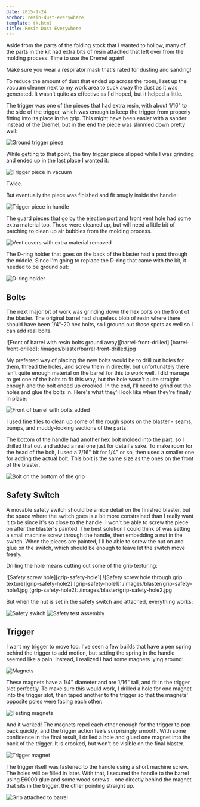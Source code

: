 ```yaml
---
date: 2015-1-24
anchor: resin-dust-everywhere
template: tk.html
title: Resin Dust Everywhere
---
```

Aside from the parts of the folding stock that I wanted to hollow, many of the
parts in the kit had extra bits of resin attached that left over from the
molding process. Time to use the Dremel again!

<aside class="extra-info">
    Make sure you wear a respirator mask that's rated for dusting and sanding!
</aside>

To reduce the amount of dust that ended up across the room, I set up the vacuum
cleaner next to my work area to suck away the dust as it was generated. It
wasn't quite as effective as I'd hoped, but it helped a little.

The trigger was one of the pieces that had extra resin, with about 1/16" to the
side of the trigger, which was enough to keep the trigger from properly fitting
into its place in the grip. This might have been easier with a sander instead
of the Dremel, but in the end the piece was slimmed down pretty well:

![Ground trigger piece](/images/blaster/trigger-trimmed.jpg)

While getting to that point, the tiny trigger piece slipped while I was
grinding and ended up in the last place I wanted it:

![Trigger piece in vacuum](/images/blaster/trigger-vacuum.jpg)

Twice.

But eventually the piece was finished and fit snugly inside the handle:

![Trigger piece in handle](/images/blaster/trigger-fit.jpg)

The guard pieces that go by the ejection port and front vent hole had some
extra material too. Those were cleaned up, but will need a little bit of
patching to clean up air bubbles from the molding process.

![Vent covers with extra material removed](/images/blaster/vent-covers.jpg)

The D-ring holder that goes on the back of the blaster had a post through the
middle. Since I'm going to replace the D-ring that came with the kit, it needed
to be ground out:

![D-ring holder](/images/blaster/d-ring-holder.jpg)


Bolts
-----
The next major bit of work was grinding down the hex bolts on the front of the
blaster. The original barrel had shapeless blob of resin where there should
have been 1/4"-20 hex bolts, so I ground out those spots as well so I can add
real bolts.

![Front of barrel with resin bolts ground away][barrel-front-drilled]
[barrel-front-drilled]: /images/blaster/barrel-front-drilled.jpg

My preferred way of placing the new bolts would be to drill out holes for them,
thread the holes, and screw them in directly, but unfortunately there isn't
quite enough material on the barrel for this to work well. I did manage to get
one of the bolts to fit this way, but the hole wasn't quite straight enough and
the bolt ended up crooked. In the end, I'll need to grind out the holes and
glue the bolts in. Here's what they'll look like when they're finally in place:

![Front of barrel with bolts added](/images/blaster/barrel-front-screws.jpg)

I used fine files to clean up some of the rough spots on the blaster - seams,
bumps, and muddy-looking sections of the parts.

The bottom of the handle had another hex bolt molded into the part, so I
drilled that out and added a real one just for detail's sake. To make room for
the head of the bolt, I used a 7/16" bit for 1/4" or so, then used a smaller
one for adding the actual bolt. This bolt is the same size as the ones on the
front of the blaster.

![Bolt on the bottom of the grip](/images/blaster/grip-screw.jpg)


Safety Switch
-------------
A movable safety switch should be a nice detail on the finished blaster, but
the space where the switch goes is a bit more constrained than I really want it
to be since it's so close to the handle. I won't be able to screw the piece on
after the blaster's painted. The best solution I could think of was setting a
small machine screw through the handle, then embedding a nut in the switch.
When the pieces are painted, I'll be able to screw the nut on and glue on the
switch, which should be enough to leave let the switch move freely.

Drilling the hole means cutting out some of the grip texturing:

![Safety screw hole][grip-safety-hole1]
![Safety screw hole through grip texture][grip-safety-hole2]
[grip-safety-hole1]: /images/blaster/grip-safety-hole1.jpg
[grip-safety-hole2]: /images/blaster/grip-safety-hole2.jpg

But when the nut is set in the safety switch and attached, everything works:

![Safety switch](/images/blaster/safety-switch.jpg)
![Safety test assembly](/images/blaster/safety-assembled.jpg)

Trigger
-------
I want my trigger to move too. I've seen a few builds that have a pen spring
behind the trigger to add motion, but setting the spring in the handle seemed
like a pain. Instead, I realized I had some magnets lying around:

![Magnets](/images/blaster/magnets.jpg)

These magnets have a 1/4" diameter and are 1/16" tall, and fit in the trigger
slot perfectly. To make sure this would work, I drilled a hole for one magnet
into the trigger slot, then taped another to the trigger so that the magnets'
opposite poles were facing each other:

![Testing magnets](/images/blaster/trigger-test.jpg)

And it worked! The magnets repel each other enough for the trigger to pop back
quickly, and the trigger action feels surprisingly smooth. With some confidence
in the final result, I drilled a hole and glued one magnet into the back of the
trigger. It is crooked, but won't be visible on the final blaster.

![Trigger magnet](/images/blaster/trigger-magnet.jpg)

The trigger itself was fastened to the handle using a short machine screw. The
holes will be filled in later. With that, I secured the handle to the barrel
using E6000 glue and some wood screws - one directly behind the magnet that
sits in the trigger, the other pointing straight up.

![Grip attached to barrel](/images/blaster/assembled-grip.jpg)
